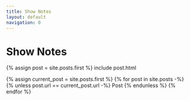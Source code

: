 ```yaml
---
title: Show Notes
layout: default
navigation: 0
---
```


# Show Notes

{% assign post = site.posts.first %}
include post.html

{% assign current_post = site.posts.first %}
{% for post in site.posts -%}
  {% unless post.url == current_post.url -%}
    Post
  {% endunless %}
{% endfor %}
